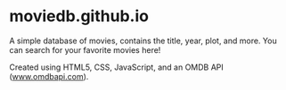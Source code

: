 # moviedb.github.io

A simple database of movies, contains the title, year, plot, and more. You can search for your favorite movies here!

Created using HTML5, CSS, JavaScript, and an OMDB API (www.omdbapi.com).
